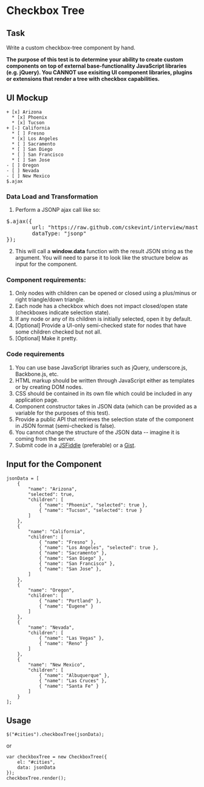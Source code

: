 Checkbox Tree
===========

Task 
----

Write a custom checkbox-tree component by hand. 

__The purpose of this test is to determine your ability to create custom components on top of external base-functionality JavaScript libraries (e.g. jQuery). You CANNOT use exisiting UI component libraries, plugins or extensions that render a tree with checkbox capabilities.__

UI Mockup
---------

    + [x] Arizona
      * [x] Phoenix
      * [x] Tucson
    + [-] California
      * [ ] Fresno
      * [x] Los Angeles
      * [ ] Sacramento
      * [ ] San Diego
      * [ ] San Francisco
      * [ ] San Jose
    - [ ] Oregon
    - [ ] Nevada
    - [ ] New Mexico
    $.ajax

### Data Load and Transformation

1. Perform a JSONP ajax call like so:    
<pre>$.ajax({
        url: "https://raw.github.com/cskevint/interview/master/checkbox_tree.json",
        dataType: "jsonp"   
});</pre>

2. This will call a __window.data__ function with the result JSON string as the argument. You will need to parse it to look like the structure below as input for the component.


### Component requirements:

1.  Only nodes with children can be opened or closed using a plus/minus or right triangle/down triangle.
2.  Each node has a checkbox which does not impact closed/open state (checkboxes indicate selection state).
3.  If any node or any of its children is initially selected, open it by default. 
4.  [Optional] Provide a UI-only semi-checked state for nodes that have some children checked but not all.
5.  [Optional] Make it pretty.

### Code requirements

1.  You can use base JavaScript libraries such as jQuery, underscore.js, Backbone.js, etc.
2.  HTML markup should be written through JavaScript either as templates or by creating DOM nodes.
3.  CSS should be contained in its own file which could be included in any application page.
4.  Component constructor takes in JSON data (which can be provided as a variable for the purposes of this test).
5.  Provide a public API that retrieves the selection state of the component in JSON format (semi-checked is false).
6.  You cannot change the structure of the JSON data -- imagine it is coming from the server.
7.  Submit code in a [JSFiddle](http://jsfiddle.net) (preferable) or a [Gist](http://gist.github.com/).

Input for the Component
-----------------------

    jsonData = [
        {
            "name": "Arizona",
            "selected": true,
            "children": [
                { "name": "Phoenix", "selected": true },
                { "name": "Tucson", "selected": true }
            ]
        },
        {
            "name": "California",
            "children": [
                { "name": "Fresno" },
                { "name": "Los Angeles", "selected": true },
                { "name": "Sacramento" },
                { "name": "San Diego" },
                { "name": "San Francisco" },
                { "name": "San Jose" },
            ]
        },
        {
            "name": "Oregon",
            "children": [
                { "name": "Portland" },
                { "name": "Eugene" }
            ]
        },
        {
            "name": "Nevada",
            "children": [
                { "name": "Las Vegas" },
                { "name": "Reno" }
            ]
        },
        {
            "name": "New Mexico",
            "children": [
                { "name": "Albuquerque" },
                { "name": "Las Cruces" },
                { "name": "Santa Fe" }
            ]
        }
    ];

Usage
-----

    $("#cities").checkboxTree(jsonData);
    
or
    
    var checkboxTree = new CheckboxTree({
        el: "#cities",
        data: jsonData
    });
    checkboxTree.render();






